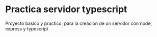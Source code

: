 # Practica servidor typescript

Proyecto basico y practico, para la creacion de un servidor con node, express y typescript

